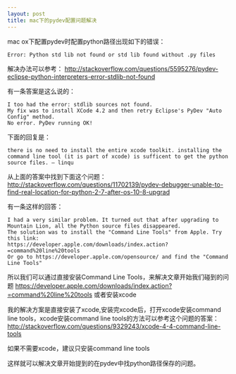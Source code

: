 ```yaml
---
layout: post
title: mac下的pydev配置问题解决
---
```


mac ox下配置pydev时配置python路径出现如下的错误：

    Error: Python std lib not found or std lib found without .py files

解决办法可以参考：
<http://stackoverflow.com/questions/5595276/pydev-eclipse-python-interpreters-error-stdlib-not-found>

有一条答案是这么说的：

    I too had the error: stdlib sources not found.
    My fix was to install XCode 4.2 and then retry Eclipse's PyDev "Auto Config" method.
    No error. PyDev running OK!

下面的回复是：

    there is no need to install the entire xcode toolkit. installing the command line tool (it is part of xcode) is sufficent to get the python source files. – linqu

从上面的答案中找到下面这个问题：
<http://stackoverflow.com/questions/11702139/pydev-debugger-unable-to-find-real-location-for-python-2-7-after-os-10-8-upgrad>

有一条这样的回答：

    I had a very similar problem. It turned out that after upgrading to Mountain Lion, all the Python source files disappeared.
    The solution was to install the "Command Line Tools" from Apple. Try this link:
    https://developer.apple.com/downloads/index.action?=command%20line%20tools
    Or go to https://developer.apple.com/opensource/ and find the "Command Line Tools"

所以我们可以通过直接安装Command Line Tools，来解决文章开始我们碰到的问题
<https://developer.apple.com/downloads/index.action?=command%20line%20tools>
或者安装xcode


我的解决方案是直接安装了xcode,安装完xcode后，打开xcode安装command line tools，xcode安装command line tools的方法可以参考这个问题的答案：
<http://stackoverflow.com/questions/9329243/xcode-4-4-command-line-tools>

如果不需要xcode，建议只安装command line tools

这样就可以解决文章开始提到的在pydev中找python路径保存的问题。
